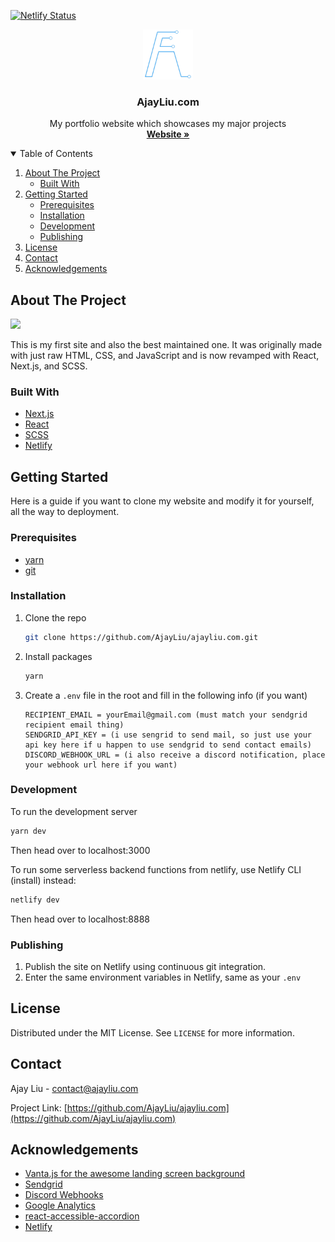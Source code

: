 [![Netlify Status](https://api.netlify.com/api/v1/badges/a10d8945-fe38-4346-90a7-904802729ca4/deploy-status)](https://app.netlify.com/sites/ajayliu/deploys)

<p align="center">
  <a href="https://github.com/AjayLiu/ajayliu.com">
    <img src="public/img/logothin.png" alt="Logo" width="80" height="80">
  </a>

  <h3 align="center">AjayLiu.com</h3>

  <p align="center">
    My portfolio website which showcases my major projects
    <br />
    <a href="https://ajayliu.com"><strong>Website »</strong></a>
</p>



<!-- TABLE OF CONTENTS -->
<details open="open">
  <summary>Table of Contents</summary>
  <ol>
    <li>
      <a href="#about-the-project">About The Project</a>
      <ul>
        <li><a href="#built-with">Built With</a></li>
      </ul>
    </li>
    <li>
      <a href="#getting-started">Getting Started</a>
      <ul>
        <li><a href="#prerequisites">Prerequisites</a></li>
        <li><a href="#installation">Installation</a></li>
        <li><a href="#development">Development</a></li>
        <li><a href="#development">Publishing</a></li>
      </ul>
    </li>
    <li><a href="#license">License</a></li>
    <li><a href="#contact">Contact</a></li>
    <li><a href="#acknowledgements">Acknowledgements</a></li>
  </ol>
</details>



<!-- ABOUT THE PROJECT -->
## About The Project

<img src="https://github.com/AjayLiu/ajayliu/blob/main/scroll.gif?raw=true"></img>

This is my first site and also the best maintained one. It was originally made with just raw HTML, CSS, and JavaScript and is now revamped with React, Next.js, and SCSS. 

### Built With
* [Next.js](https://nextjs.org/)
* [React](https://reactjs.org/)
* [SCSS](https://sass-lang.com/)
* [Netlify](https://www.netlify.com/)


<!-- GETTING STARTED -->
## Getting Started

Here is a guide if you want to clone my website and modify it for yourself, all the way to deployment.

### Prerequisites

* [yarn](https://yarnpkg.com/)
* [git](https://git-scm.com/)

### Installation

1. Clone the repo
   ```sh
   git clone https://github.com/AjayLiu/ajayliu.com.git
   ```
2. Install packages
   ```sh
   yarn
   ```
3. Create a `.env` file in the root and fill in the following info (if you want)
   ```
   RECIPIENT_EMAIL = yourEmail@gmail.com (must match your sendgrid recipient email thing)
   SENDGRID_API_KEY = (i use sengrid to send mail, so just use your api key here if u happen to use sendgrid to send contact emails)
   DISCORD_WEBHOOK_URL = (i also receive a discord notification, place your webhook url here if you want)
   ```


### Development

To run the development server
   ```sh
   yarn dev
   ```
Then head over to localhost:3000

To run some serverless backend functions from netlify, use Netlify CLI (install) instead:
   ```sh
   netlify dev
   ``` 
Then head over to localhost:8888

### Publishing
1. Publish the site on Netlify using continuous git integration.
2. Enter the same environment variables in Netlify, same as your `.env`

<!-- LICENSE -->
## License

Distributed under the MIT License. See `LICENSE` for more information.


<!-- CONTACT -->
## Contact

Ajay Liu - contact@ajayliu.com

Project Link: [https://github.com/AjayLiu/ajayliu.com](https://github.com/AjayLiu/ajayliu.com)



<!-- ACKNOWLEDGEMENTS -->
## Acknowledgements
* [Vanta.js for the awesome landing screen background](https://fusejs.io/)
* [Sendgrid](https://sendgrid.com/)
* [Discord Webhooks](https://support.discord.com/hc/en-us/articles/228383668-Intro-to-Webhooks)
* [Google Analytics](https://analytics.google.com/analytics/web/)
* [react-accessible-accordion](https://www.npmjs.com/package/react-accessible-accordion)
* [Netlify](https://www.netlify.com/)

